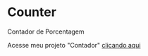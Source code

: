 #  Counter
 Contador de Porcentagem

Acesse meu projeto "Contador" <a href="https://rickrafael.github.io/-Counter/counter/"> clicando aqui </a>
 